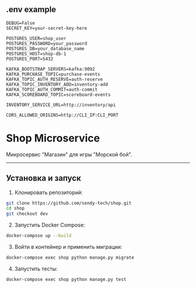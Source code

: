 ## .env example


```dotenv
DEBUG=False
SECRET_KEY=your-secret-key-here

POSTGRES_USER=shop_user
POSTGRES_PASSWORD=your_password
POSTGRES_DB=your_database_name
POSTGRES_HOST=shop-db-1
POSTGRES_PORT=5432

KAFKA_BOOTSTRAP_SERVERS=kafka:9092
KAFKA_PURCHASE_TOPIC=purchase-events
KAFKA_TOPIC_AUTH_RESERVE=auth-reserve
KAFKA_TOPIC_INVENTORY_ADD=inventory-add
KAFKA_TOPIC_AUTH_COMMIT=auth-commit
KAFKA_SCOREBOARD_TOPIC=scoreboard-events

INVENTORY_SERVICE_URL=http://inventory/api

CORS_ALLOWED_ORIGINS=http://CLI_IP:CLI_PORT
```

# Shop Microservice

Микросервис "Магазин" для игры "Морской бой".

---


## Установка и запуск

1. Клонировать репозиторий:

```bash
git clone https://github.com/sendy-tech/shop.git
cd shop
git checkout dev
```

2. Запустить Docker Compose:

```bash
docker-compose up --build
```

3. Войти в контейнер и применить миграции:
```bash
docker-compose exec shop python manage.py migrate
```

4. Запустить тесты:
```bash
docker-compose exec shop python manage.py test
```
